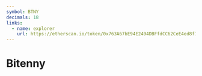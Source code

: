 ```yaml
---
symbol: BTNY
decimals: 18
links:
  - name: explorer
    url: https://etherscan.io/token/0x763A67bE94E2494DBFfdCC62CeE4ed8f761f6770
---
```


# Bitenny
